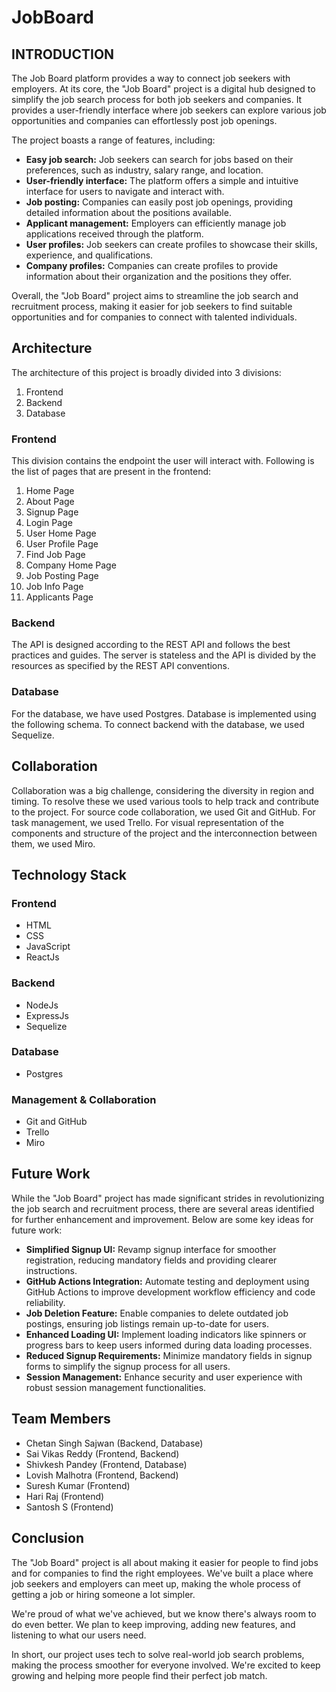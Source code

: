 # JobBoard

## INTRODUCTION

The Job Board platform provides a way to connect job seekers with employers. At its core, the "Job Board" project is a digital hub designed to simplify the job search process for both job seekers and companies. It provides a user-friendly interface where job seekers can explore various job opportunities and companies can effortlessly post job openings.

The project boasts a range of features, including:

- **Easy job search:** Job seekers can search for jobs based on their preferences, such as industry, salary range, and location.
- **User-friendly interface:** The platform offers a simple and intuitive interface for users to navigate and interact with.
- **Job posting:** Companies can easily post job openings, providing detailed information about the positions available.
- **Applicant management:** Employers can efficiently manage job applications received through the platform.
- **User profiles:** Job seekers can create profiles to showcase their skills, experience, and qualifications.
- **Company profiles:** Companies can create profiles to provide information about their organization and the positions they offer.

Overall, the "Job Board" project aims to streamline the job search and recruitment process, making it easier for job seekers to find suitable opportunities and for companies to connect with talented individuals.

## Architecture

The architecture of this project is broadly divided into 3 divisions:

1. Frontend
2. Backend
3. Database

### Frontend

This division contains the endpoint the user will interact with. Following is the list of pages that are present in the frontend:

1. Home Page
2. About Page
3. Signup Page
4. Login Page
5. User Home Page
6. User Profile Page
7. Find Job Page
8. Company Home Page
9. Job Posting Page
10. Job Info Page
11. Applicants Page

### Backend

The API is designed according to the REST API and follows the best practices and guides. The server is stateless and the API is divided by the resources as specified by the REST API conventions.

### Database

For the database, we have used Postgres. Database is implemented using the following schema. To connect backend with the database, we used Sequelize.

## Collaboration

Collaboration was a big challenge, considering the diversity in region and timing. To resolve these we used various tools to help track and contribute to the project. For source code collaboration, we used Git and GitHub. For task management, we used Trello. For visual representation of the components and structure of the project and the interconnection between them, we used Miro.

## Technology Stack

### Frontend

- HTML
- CSS
- JavaScript
- ReactJs

### Backend

- NodeJs
- ExpressJs
- Sequelize

### Database

- Postgres

### Management & Collaboration

- Git and GitHub
- Trello
- Miro

## Future Work

While the "Job Board" project has made significant strides in revolutionizing the job search and recruitment process, there are several areas identified for further enhancement and improvement. Below are some key ideas for future work:

- **Simplified Signup UI:** Revamp signup interface for smoother registration, reducing mandatory fields and providing clearer instructions.
- **GitHub Actions Integration:** Automate testing and deployment using GitHub Actions to improve development workflow efficiency and code reliability.
- **Job Deletion Feature:** Enable companies to delete outdated job postings, ensuring job listings remain up-to-date for users.
- **Enhanced Loading UI:** Implement loading indicators like spinners or progress bars to keep users informed during data loading processes.
- **Reduced Signup Requirements:** Minimize mandatory fields in signup forms to simplify the signup process for all users.
- **Session Management:** Enhance security and user experience with robust session management functionalities.

## Team Members

- Chetan Singh Sajwan (Backend, Database)
- Sai Vikas Reddy (Frontend, Backend)
- Shivkesh Pandey (Frontend, Database)
- Lovish Malhotra (Frontend, Backend)
- Suresh Kumar (Frontend)
- Hari Raj (Frontend)
- Santosh S (Frontend)

## Conclusion

The "Job Board" project is all about making it easier for people to find jobs and for companies to find the right employees. We've built a place where job seekers and employers can meet up, making the whole process of getting a job or hiring someone a lot simpler.

We're proud of what we've achieved, but we know there's always room to do even better. We plan to keep improving, adding new features, and listening to what our users need.

In short, our project uses tech to solve real-world job search problems, making the process smoother for everyone involved. We're excited to keep growing and helping more people find their perfect job match.
